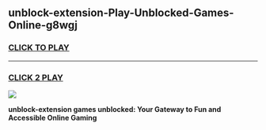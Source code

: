 
## unblock-extension-Play-Unblocked-Games-Online-g8wgj
<h3>
<a href="https://premium76.site?title=unblock-extension&ref=25A">CLICK TO PLAY</a></h3>
<hr>

<h3>
<a href="https://premium76.site?title=unblock-extension&ref=25A">CLICK 2 PLAY</a>
  
</h3>

<a href="https://premium76.site?title=unblock-extension&ref=25A"><img src="https://clearcache.store/games.png"></a>


**unblock-extension games unblocked: Your Gateway to Fun and Accessible Online Gaming**
